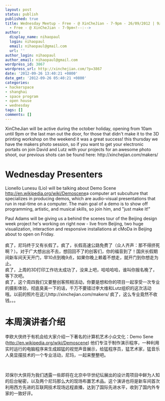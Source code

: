 ```yaml
---
layout: post
status: publish
published: true
title: Wednesday Meetup - Free - @ XinCheJian - 7-9pm - 26/09/2012 | 9月26日周三开放日更新
  - Free - @ XinCheJian - 7-9pm<!--:-->
author:
  display_name: nihaopaul
  login: nihaopaul
  email: nihaopaul@gmail.com
  url: ''
author_login: nihaopaul
author_email: nihaopaul@gmail.com
wordpress_id: 3867
wordpress_url: http://xinchejian.com/?p=3867
date: '2012-09-26 13:40:21 +0800'
date_gmt: '2012-09-26 05:40:21 +0800'
categories:
- hackerspace
- shanghai
- space program
- open house
- wednesday
tags: []
comments: []
---
```

<p><!--:en-->XinCheJian will be active during the october holiday, opening from 10am until 9pm or the last man out the door, for those that didn't make it to the 3D printing workshop on the weekend it was a great success! this thursday we have the makers photo session, so if you want to get your electronic portaits on join David and Lutz with your projects for an awesome photo shoot, our previous shots can be found here: http://xinchejian.com/makers/</p>
<h1>Wednesday Presenters</h1></p>
<div>
<p>Lionello Lunesu (Lio) will be talking about Demo Scene <a href="http://en.wikipedia.org/wiki/Demoscene?utm_source=Xinchejian+Members&amp;utm_campaign=92b742edea-EDM3&amp;utm_medium=email">http://en.wikipedia.org/wiki/Demoscene</a>a computer art subculture that specializes in producing demos, which are audio-visual presentations that run in real-time on a computer. The main goal of a demo is to show off programming, artistic, and musical skills, so join him, and "just make it!"</p>
<div></div></p>
<div>Paul Adams will be giving us a behind the scenes tour of the Beijing design week project he's working on right now - live from Beijing, two huge visualization, interaction and responsive installations at cMoDa in Beijing about to open on Friday.</div><br />
</div><!--:--><!--:zh-->疯了，尼玛终于又有长假了。疯了，长假高速公路免费了（众人齐声：那不得挤死啊？）。对于广大想出出不去，想回回不了的创客们，你的福音到了！国庆长假期间新车间天天开门，早10点到晚9点，如果你晚上赖着不想走，就开门到你想走为止。<br />
疯了，上周的3D打印工作坊太成功了，没来上吧，哈哈哈哈，谁叫你报名晚了，等下次吧。<br />
疯了，这个周四我们又要整创客照相活动，你要是想和你的项目一起享受一次专业的摄影体验，彻底臭美一下的话，千万不要错过李大维和Lutz组织的这次活动哦。以前的照片在这儿http://xinchejian.com/makers/ 疯了，这么专业竟然不收钱。。。</p>
<h1>本周演讲者介绍</h1></p>
<div>
<div>李欧大侠终于有机会给大家介绍一下著名的计算机艺术小众文化：Demo Sene (<a href="http://en.wikipedia.org/wiki/Demoscene?utm_source=Xinchejian+Members&amp;utm_campaign=92b742edea-EDM3&amp;utm_medium=email">http://en.wikipedia.org/wiki/Demoscene</a>) 他们专注于制作演示程序，一种利用实时运行的电脑程序来生成超猛的视觉声音展示，给猛程序员，猛艺术家，猛音乐人臭显摆技术的一个专业活动，尼玛，一起来整整吧。</div></p>
<div></div><br />
</div></p>
<div>邓保尔大侠将为我们透露一些即将在北京中华世纪坛展出的设计周项目中鲜为人知的后台秘密，以及两个尼玛那么大的现场布置艺术品。这个演讲也将是新车间首次利用西方先进的互联网技术现场远程直播，达到了国际先进水平，收到了国内外专家的一致好评。</div></p>
<div></div><br />
&nbsp;<!--:--></p>
